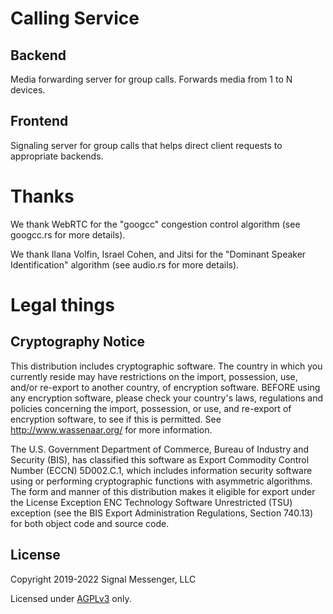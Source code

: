 # Calling Service

## Backend

Media forwarding server for group calls. Forwards media from 1 to N devices.

## Frontend

Signaling server for group calls that helps direct client requests to appropriate backends.

# Thanks

We thank WebRTC for the "googcc" congestion control algorithm (see googcc.rs for more details).

We thank Ilana Volfin, Israel Cohen, and Jitsi for the "Dominant Speaker Identification" algorithm (see audio.rs for more details).

# Legal things
## Cryptography Notice

This distribution includes cryptographic software. The country in which you currently reside may have restrictions on the import, possession, use, and/or re-export to another country, of encryption software. BEFORE using any encryption software, please check your country's laws, regulations and policies concerning the import, possession, or use, and re-export of encryption software, to see if this is permitted.  See <http://www.wassenaar.org/> for more information.

The U.S. Government Department of Commerce, Bureau of Industry and Security (BIS), has classified this software as Export Commodity Control Number (ECCN) 5D002.C.1, which includes information security software using or performing cryptographic functions with asymmetric algorithms. The form and manner of this distribution makes it eligible for export under the License Exception ENC Technology Software Unrestricted (TSU) exception (see the BIS Export Administration Regulations, Section 740.13) for both object code and source code.

## License

Copyright 2019-2022 Signal Messenger, LLC<br/>

Licensed under [AGPLv3](https://www.gnu.org/licenses/agpl-3.0.html) only.
